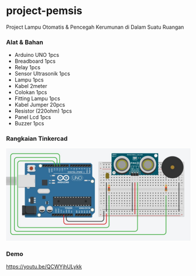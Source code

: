 # project-pemsis
Project Lampu Otomatis &amp; Pencegah Kerumunan di Dalam Suatu Ruangan

### Alat & Bahan

- Arduino UNO 1pcs
- Breadboard 1pcs
- Relay 1pcs
- Sensor Ultrasonik 1pcs
- Lampu 1pcs
- Kabel 2meter
- Colokan 1pcs
- Fitting Lampu 1pcs
- Kabel Jumper 20pcs
- Resistor (220ohm) 1pcs
- Panel Lcd 1pcs
- Buzzer 1pcs

### Rangkaian Tinkercad

![Rangkaian](https://github.com/arialghifari/project-pemrograman-sistem/blob/main/rangkaian.jpg)

### Demo

https://youtu.be/QCWYjhULykk

